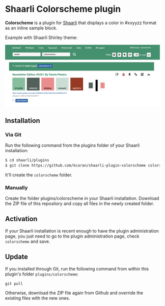 # Shaarli Colorscheme plugin

**Colorscheme** is a plugin for [Shaarli](https://github.com/shaarli/shaarli)
that displays a color in #xxyyzz format as an inline sample block.

Example with Shaarli Shirley theme:

![Shaarli Colorscheme plugin preview](https://raw.githubusercontent.com/kcaran/shaarli-plugin-colorscheme/master/colorscheme_preview.png)

## Installation
### Via Git

Run the following command from the plugins folder
of your Shaarli installation:

```sh
$ cd shaarli/plugins
$ git clone https://github.com/kcaran/shaarli-plugin-colorscheme colorscheme
```

It'll create the `colorscheme` folder.

### Manually

Create the folder plugins/colorscheme in your Shaarli installation. Download the ZIP file of this repository and copy all files in the newly created folder.

## Activation
If your Shaarli installation is recent enough to have the plugin administration page, you just need to go to the plugin administration page, check `colorscheme` and save.

## Update
If you installed through Git, run the following command from within this plugin's folder `plugins/colorscheme`:

```shell
git pull
```

Otherwise, download the ZIP file again from Github and override the existing files with the new ones.

